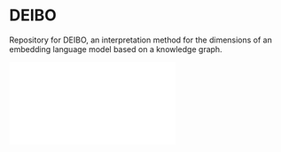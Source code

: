 # DEIBO
Repository for DEIBO, an interpretation method for the dimensions of an embedding language model based on a knowledge graph. 

<embed src="images/visualabs.pdf" type="application/pdf">
